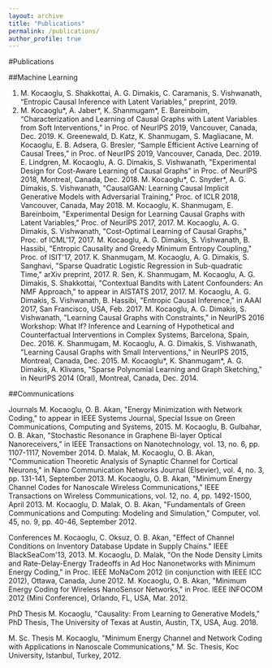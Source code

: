 ```yaml
---
layout: archive
title: "Publications"
permalink: /publications/
author_profile: true
---
```


#Publications

##Machine Learning

1. M. Kocaoglu, S. Shakkottai, A. G. Dimakis, C. Caramanis, S. Vishwanath, “Entropic Causal Inference with Latent Variables,” preprint, 2019.
2. M. Kocaoglu*, A. Jaber*, K. Shanmugam*, E. Bareinboim, “Characterization and Learning of Causal Graphs with Latent Variables from Soft Interventions,” in Proc. of NeurIPS 2019, Vancouver, Canada, Dec. 2019. 
K. Greenewald, D. Katz, K. Shanmugam, S. Magliacane, M. Kocaoglu, E. B. Adsera, G. Bresler, “Sample Efficient Active Learning of Causal Trees,” in Proc. of NeurIPS 2019, Vancouver, Canada, Dec. 2019. 
E. Lindgren, M. Kocaoglu, A. G. Dimakis, S. Vishwanath, "Experimental Design for Cost-Aware Learning of Causal Graphs" in Proc. of NeurIPS 2018, Montreal, Canada, Dec. 2018.
M. Kocaoglu*, C. Snyder*, A. G. Dimakis, S. Vishwanath, "CausalGAN: Learning Causal Implicit Generative Models with Adversarial Training," Proc. of ICLR 2018, Vancouver, Canada,  May 2018.
M. Kocaoglu, K. Shanmugam, E. Bareinboim, "Experimental Design for Learning Causal Graphs with Latent Variables," Proc. of NeurIPS 2017, 2017.
M. Kocaoglu, A. G. Dimakis, S. Vishwanath, "Cost-Optimal Learning of Causal Graphs," Proc. of ICML'17, 2017.
M. Kocaoglu, A. G. Dimakis, S. Vishwanath, B. Hassibi, "Entropic Causality and Greedy Minimum Entropy Coupling," Proc. of  ISIT'17, 2017.
K. Shanmugam, M. Kocaoglu, A. G. Dimakis, S. Sanghavi, "Sparse Quadratic Logistic Regression in Sub-quadratic Time," arXiv preprint, 2017.
R. Sen, K. Shanmugam, M. Kocaoglu, A. G. Dimakis, S. Shakkottai, "Contextual Bandits with Latent Confounders: An NMF Approach," to appear in AISTATS 2017, 2017.
M. Kocaoglu, A. G. Dimakis, S. Vishwanath, B. Hassibi, "Entropic Causal Inference," in AAAI 2017, San Francisco, USA, Feb. 2017.
M. Kocaoglu, A. G. Dimakis, S. Vishwanath, "Learning Causal Graphs with Constraints," in NeurIPS 2016 Workshop: What If? Inference and Learning of Hypothetical and Counterfactual Interventions in Complex Systems, Barcelona, Spain, Dec. 2016.
K. Shanmugam, M. Kocaoglu, A. G. Dimakis, S. Vishwanath, "Learning Causal Graphs with Small Interventions," in NeurIPS 2015, Montreal, Canada, Dec. 2015.
M. Kocaoglu*, K. Shanmugam*, A. G. Dimakis, A. Klivans, "Sparse Polynomial Learning and Graph Sketching," in NeurIPS 2014 (Oral), Montreal, Canada, Dec. 2014.

##Communications

Journals
M. Kocaoglu, O. B. Akan, "Energy Minimization with Network Coding," to appear in IEEE Systems Journal, Special Issue on Green Communications, Computing and Systems, 2015.
M. Kocaoglu, B. Gulbahar, O. B. Akan, "Stochastic Resonance in Graphene Bi-layer Optical Nanoreceivers," in IEEE Transactions on Nanotechnology, vol. 13, no. 6, pp. 1107-1117, November 2014.
D. Malak, M. Kocaoglu, O. B. Akan, "Communication Theoretic Analysis of Synaptic Channel for Cortical Neurons," in Nano Communication Networks Journal (Elsevier), vol. 4, no. 3, pp. 131-141, September 2013.
M. Kocaoglu, O. B. Akan, "Minimum Energy Channel Codes for Nanoscale Wireless Communications,"  IEEE Transactions on Wireless Communications, vol. 12, no. 4, pp. 1492-1500, April 2013.
M. Kocaoglu, D. Malak, O. B. Akan, "Fundamentals of Green Communications and Computing: Modeling and Simulation," Computer, vol. 45, no. 9, pp. 40-46, September 2012.

Conferences
M. Kocaoglu, C. Oksuz, O. B. Akan, "Effect of Channel Conditions on Inventory Database Update in Supply Chains." IEEE BlackSeaCom'13, 2013.
M. Kocaoglu, D. Malak, "On the Node Density Limits and Rate-Delay-Energy Tradeoffs in Ad Hoc Nanonetworks with Minimum Energy Coding," in Proc. IEEE MoNaCom 2012 (in conjunction with IEEE ICC 2012), Ottawa, Canada, June 2012.
M. Kocaoglu, O. B. Akan, "Minimum Energy Coding for Wireless NanoSensor Networks," in Proc. IEEE INFOCOM 2012 (Mini Conference), Orlando, FL, USA, Mar. 2012.

PhD Thesis
M. Kocaoglu, "Causality: From Learning to Generative Models," PhD Thesis, The University of Texas at Austin, Austin, TX, USA, Aug. 2018.

M. Sc. Thesis
M. Kocaoglu, "Minimum Energy Channel and Network Coding with Applications in Nanoscale Communications," M. Sc. Thesis, Koc University, Istanbul, Turkey, 2012.
